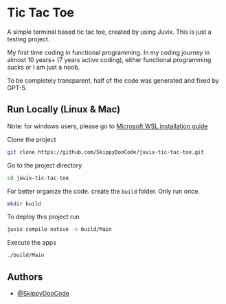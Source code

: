 
# Tic Tac Toe

A simple terminal based tic tac toe, created by using Juvix. This is just a testing project.

My first time coding in functional programming.
In my coding journey in almost 10 years+ (7 years active coding), either functional programming sucks or I am just a noob.

To be completely transparent, half of the code was generated and fixed by GPT-5.

## Run Locally (Linux & Mac)

Note: for windows users, please go to [Microsoft WSL installation guide](https://learn.microsoft.com/en-us/windows/wsl/install)

Clone the project

```bash
git clone https://github.com/SkippyDooCode/juvix-tic-tac-toe.git
```

Go to the project directory

```bash
cd juvix-tic-tac-toe
```

For better organize the code. create the `build` folder. Only run once.

```bash
mkdir build
```

To deploy this project run

```bash
juvix compile native -o build/Main
```

Execute the apps

```bash
./build/Main
```

## Authors

- [@SkippyDooCode](https://github.com/SkippyDooCode)

